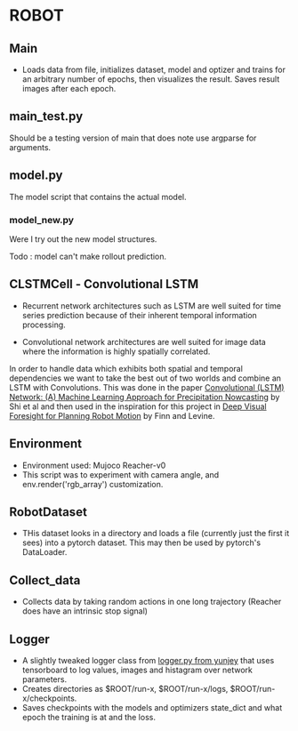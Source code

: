 # ROBOT
## Main

* Loads data from file, initializes dataset, model and optizer and trains for an arbitrary number of epochs, then visualizes the result. Saves result images after each epoch.

## main_test.py

Should be a testing version of main that does note use argparse for arguments.

## model.py

The model script that contains the actual model.

### model_new.py

Were I try out the new model structures. 

Todo :
model can't make rollout prediction. 



## CLSTMCell - Convolutional LSTM

* Recurrent network architectures such as LSTM are well suited for time series prediction because of their inherent temporal information processing.

* Convolutional network architectures are well suited for image data where the information is highly spatially correlated.

In order to handle data which exhibits both spatial and temporal dependencies we want to take the best out of two worlds and combine an LSTM with Convolutions. This was done in the paper [Convolutional (LSTM) Network: (A) Machine Learning Approach for Precipitation Nowcasting](http://arxiv.org/abs/1506.04214 "Arxiv: paper") by Shi et al and then used in the inspiration for this project in [Deep Visual Foresight for Planning Robot Motion](http://arxiv.org/abs/1610.00696) by Finn and Levine.

## Environment
* Environment used: Mujoco Reacher-v0
* This script was to experiment with camera angle, and env.render('rgb_array') customization.

## RobotDataset
* THis dataset looks in a directory and loads a file (currently just the first it sees) into a pytorch dataset. This may then be used by pytorch's DataLoader.

## Collect_data
* Collects data by taking random actions in one long trajectory (Reacher does have an intrinsic stop signal)

## Logger
* A slightly tweaked logger class from [logger.py from yunjey](https://github.com/yunjey/pytorch-tutorial/blob/master/tutorials/04-utils/tensorboard/logger.py "Github: yunjeu-logger") that uses tensorboard to log values, images and histagram over network parameters.
* Creates directories as $ROOT/run-x, $ROOT/run-x/logs, $ROOT/run-x/checkpoints. 
* Saves checkpoints with the models and optimizers state_dict and what epoch the training is at and the loss.
